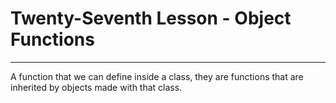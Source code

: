 # Twenty-Seventh Lesson - Object Functions
---
A function that we can define inside a class, they are functions that are inherited by objects made with that class.